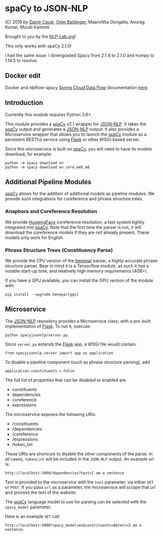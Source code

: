 # spaCy to JSON-NLP

(C) 2019 by [Damir Cavar], [Oren Baldinger], Maanvitha Gongalla, Anurag Kumar, Murali Kammili

Brought to you by the [NLP-Lab.org]!

This only works with spaCy 2.1.0!

I had the same issue. I downgraded Spacy from 2.1.4 to 2.1.0 and numpy to 1.14.5 to resolve.


## Docker edit

Docker and nlpflow-spacy [Spring Cloud Data Flow](https://dataflow.spring.io/) documentation [here](https://github.com/putssander/spaCy-JSON-NLP/tree/master/docker).

## Introduction

Currently this module requires Python 3.6+.

This module provides a [spaCy] v2.1 wrapper for [JSON-NLP]. It takes the [spaCy] output and generates a [JSON-NLP] output. It also provides a Microservice wrapper that allows you to launch the [spaCy] module as a persistent RESTful service using [Flask] or other WSGI-based server.

Since this microservice is built on [spaCy], you will need to have its models download, for example:

    python -m spacy download en
    python -m spacy download en_core_web_md

## Additional Pipeline Modules

[spaCy] allows for the addition of additional models as pipeline modules. We provide such integrations for coreference and phrase structure trees.

### Anaphora and Coreference Resolution

We provide [HuggingFace] coreference resolution, a fast system tightly integrated into [spaCy]. Note that the first time the parser is run, it will download the coreference models if they are not already present. These models only work for English.

### Phrase Structure Trees (Constituency Parse)

We provide the CPU version of the [benepar] parser, a highly accurate phrase structure parser. Bear in mind it is a Tensorflow module, as such it has a notable start-up time, and relatively high memory requirements (4GB+).

If you have a GPU available, you can install the GPU version of the module with:

    pip install --upgrade benepar[gpu] 

## Microservice

The [JSON-NLP] repository provides a Microservice class, with a pre-built implementation of [Flask]. To run it, execute:
    
    python spacyjsonnlp/server.py
 
Since `server.py` extends the [Flask] app, a WSGI file would contain:

    from spacyjsonnlp.server import app as application
    
To disable a pipeline component (such as phrase structure parsing), add

    application.constituents = False
    
The full list of properties that can be disabled or enabled are
- constituents
- dependencies
- coreference
- expressions

The microservice exposes the following URIs:
- /constituents
- /dependencies
- /coreference
- /expressions
- /token_list

These URIs are shortcuts to disable the other components of the parse. In all cases, `tokenList` will be included in the `JSON-NLP` output. An example url is:

    http://localhost:5000/dependencies?text=I am a sentence

Text is provided to the microservice with the `text` parameter, via either `GET` or `POST`. If you pass `url` as a parameter, the microservice will scrape that url and process the text of the website.

The [spaCy] language model to use for parsing can be selected with the `spacy_model` parameter.

Here is an example `GET` call:

    http://localhost:5000?spacy_model=en&constituents=0&text=I am a sentence.

[Damir Cavar]: http://damir.cavar.me/ "Damir Cavar"
[Oren Baldinger]: https://oren.baldinger.me/ "Oren Baldinger"
[NLP-Lab.org]: http://nlp-lab.org/ "NLP-Lab.org"
[JSON-NLP]: https://github.com/dcavar/JSON-NLP "JSON-NLP"
[Flair]: https://github.com/zalandoresearch/flair "Flair"
[spaCy]: https://spacy.io/ "spaCy"
[NLTK]: http://nltk.org/ "Natural Language Processing Toolkit"
[Polyglot]: https://github.com/aboSamoor/polyglot "Polyglot"
[Xrenner]: https://github.com/amir-zeldes/xrenner "Xrenner"
[CONLL-U]: https://universaldependencies.org/format.html "CONLL-U"
[Flask]: http://flask.pocoo.org/ "Flask"
[HuggingFace]: https://github.com/huggingface/neuralcoref/ "Hugging Face"
[benepar]: https://github.com/nikitakit/self-attentive-parser "Berkeley Neural Parser"

